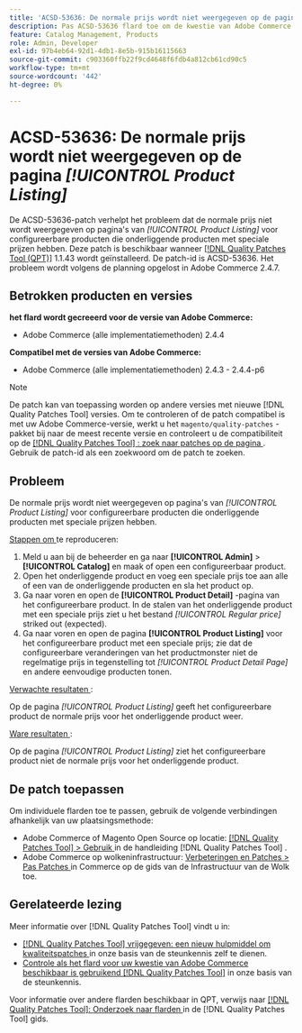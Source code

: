 ```yaml
---
title: 'ACSD-53636: De normale prijs wordt niet weergegeven op de pagina [!UICONTROL Product Listing]'
description: Pas ACSD-53636 flard toe om de kwestie van Adobe Commerce te bevestigen waar de regelmatige prijs niet op * [!UICONTROL Product Listing] * pagina's voor configureerbare producten wordt getoond die kindproducten met speciale prijzen hebben.
feature: Catalog Management, Products
role: Admin, Developer
exl-id: 97b4eb64-92d1-4db1-8e5b-915b16115663
source-git-commit: c903360ffb22f9cd4648f6fdb4a812cb61cd90c5
workflow-type: tm+mt
source-wordcount: '442'
ht-degree: 0%

---
```


# ACSD-53636: De normale prijs wordt niet weergegeven op de pagina *[!UICONTROL Product Listing]*

De ACSD-53636-patch verhelpt het probleem dat de normale prijs niet wordt weergegeven op pagina&#39;s van *[!UICONTROL Product Listing]* voor configureerbare producten die onderliggende producten met speciale prijzen hebben. Deze patch is beschikbaar wanneer [[!DNL Quality Patches Tool (QPT)]](/help/announcements/adobe-commerce-announcements/magento-quality-patches-released-new-tool-to-self-serve-quality-patches.md) 1.1.43 wordt geïnstalleerd. De patch-id is ACSD-53636. Het probleem wordt volgens de planning opgelost in Adobe Commerce 2.4.7.

## Betrokken producten en versies

**het flard wordt gecreeerd voor de versie van Adobe Commerce:**

* Adobe Commerce (alle implementatiemethoden) 2.4.4

**Compatibel met de versies van Adobe Commerce:**

* Adobe Commerce (alle implementatiemethoden) 2.4.3 - 2.4.4-p6

>[!NOTE]
>
>De patch kan van toepassing worden op andere versies met nieuwe [!DNL Quality Patches Tool] versies. Om te controleren of de patch compatibel is met uw Adobe Commerce-versie, werkt u het `magento/quality-patches` -pakket bij naar de meest recente versie en controleert u de compatibiliteit op de [[!DNL Quality Patches Tool] : zoek naar patches op de pagina ](https://experienceleague.adobe.com/tools/commerce-quality-patches/index.html) . Gebruik de patch-id als een zoekwoord om de patch te zoeken.

## Probleem

De normale prijs wordt niet weergegeven op pagina&#39;s van *[!UICONTROL Product Listing]* voor configureerbare producten die onderliggende producten met speciale prijzen hebben.

<u> Stappen om </u> te reproduceren:

1. Meld u aan bij de beheerder en ga naar **[!UICONTROL Admin]** > **[!UICONTROL Catalog]** en maak of open een configureerbaar product.
2. Open het onderliggende product en voeg een speciale prijs toe aan alle of een van de onderliggende producten en sla het product op.
3. Ga naar voren en open de **[!UICONTROL Product Detail]** -pagina van het configureerbare product. In de stalen van het onderliggende product met een speciale prijs ziet u het bestand *[!UICONTROL Regular price]* striked out (expected).
4. Ga naar voren en open de pagina **[!UICONTROL Product Listing]** voor het configureerbare product met een speciale prijs; zie dat de configureerbare veranderingen van het productmonster niet de regelmatige prijs in tegenstelling tot *[!UICONTROL Product Detail Page]* en andere eenvoudige producten tonen.

<u> Verwachte resultaten </u>:

Op de pagina *[!UICONTROL Product Listing]* geeft het configureerbare product de normale prijs voor het onderliggende product weer.

<u> Ware resultaten </u>:

Op de pagina *[!UICONTROL Product Listing]* ziet het configureerbare product niet de normale prijs voor het onderliggende product.

## De patch toepassen

Om individuele flarden toe te passen, gebruik de volgende verbindingen afhankelijk van uw plaatsingsmethode:

* Adobe Commerce of Magento Open Source op locatie: [[!DNL Quality Patches Tool]  > Gebruik ](https://experienceleague.adobe.com/docs/commerce-operations/tools/quality-patches-tool/usage.html) in de handleiding [!DNL Quality Patches Tool] .
* Adobe Commerce op wolkeninfrastructuur: [ Verbeteringen en Patches > Pas Patches ](https://experienceleague.adobe.com/docs/commerce-cloud-service/user-guide/develop/upgrade/apply-patches.html) in Commerce op de gids van de Infrastructuur van de Wolk toe.

## Gerelateerde lezing

Meer informatie over [!DNL Quality Patches Tool] vindt u in:

* [[!DNL Quality Patches Tool]  vrijgegeven: een nieuw hulpmiddel om kwaliteitspatches ](/help/announcements/adobe-commerce-announcements/magento-quality-patches-released-new-tool-to-self-serve-quality-patches.md) in onze basis van de steunkennis zelf te dienen.
* [ Controle als het flard voor uw kwestie van Adobe Commerce beschikbaar is gebruikend  [!DNL Quality Patches Tool]](/help/support-tools/patches-available-in-qpt-tool/check-patch-for-magento-issue-with-magento-quality-patches.md) in onze basis van de steunkennis.

Voor informatie over andere flarden beschikbaar in QPT, verwijs naar [[!DNL Quality Patches Tool]: Onderzoek naar flarden ](https://experienceleague.adobe.com/tools/commerce-quality-patches/index.html) in de [!DNL Quality Patches Tool] gids.
